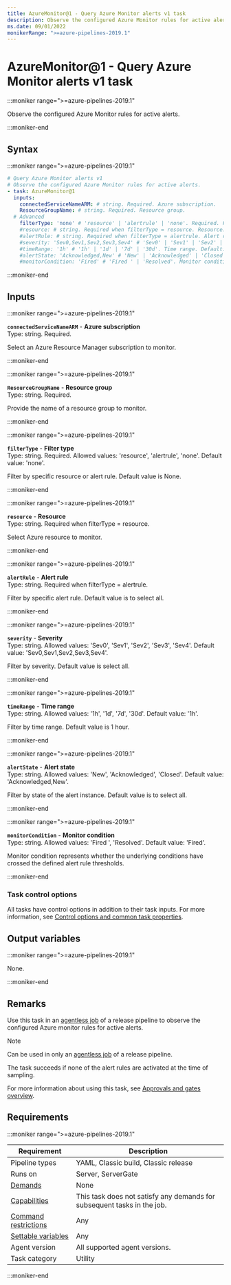 ```yaml
---
title: AzureMonitor@1 - Query Azure Monitor alerts v1 task
description: Observe the configured Azure Monitor rules for active alerts.
ms.date: 09/01/2022
monikerRange: ">=azure-pipelines-2019.1"
---
```


# AzureMonitor@1 - Query Azure Monitor alerts v1 task

<!-- :::description::: -->
:::moniker range=">=azure-pipelines-2019.1"

<!-- :::editable-content name="description"::: -->
Observe the configured Azure Monitor rules for active alerts.
<!-- :::editable-content-end::: -->

:::moniker-end
<!-- :::description-end::: -->

<!-- :::syntax::: -->
## Syntax

:::moniker range=">=azure-pipelines-2019.1"

```yaml
# Query Azure Monitor alerts v1
# Observe the configured Azure Monitor rules for active alerts.
- task: AzureMonitor@1
  inputs:
    connectedServiceNameARM: # string. Required. Azure subscription. 
    ResourceGroupName: # string. Required. Resource group. 
  # Advanced
    filterType: 'none' # 'resource' | 'alertrule' | 'none'. Required. Filter type. Default: 'none'.
    #resource: # string. Required when filterType = resource. Resource. 
    #alertRule: # string. Required when filterType = alertrule. Alert rule. 
    #severity: 'Sev0,Sev1,Sev2,Sev3,Sev4' # 'Sev0' | 'Sev1' | 'Sev2' | 'Sev3' | 'Sev4'. Severity. Default: 'Sev0,Sev1,Sev2,Sev3,Sev4'.
    #timeRange: '1h' # '1h' | '1d' | '7d' | '30d'. Time range. Default: '1h'.
    #alertState: 'Acknowledged,New' # 'New' | 'Acknowledged' | 'Closed'. Alert state. Default: 'Acknowledged,New'.
    #monitorCondition: 'Fired' # 'Fired ' | 'Resolved'. Monitor condition. Default: 'Fired'.
```

:::moniker-end
<!-- :::syntax-end::: -->

<!-- :::inputs::: -->
## Inputs

<!-- :::item name="connectedServiceNameARM"::: -->
:::moniker range=">=azure-pipelines-2019.1"

**`connectedServiceNameARM`** - **Azure subscription**<br>
Type: string. Required.<br>
<!-- :::editable-content name="helpMarkDown"::: -->
Select an Azure Resource Manager subscription to monitor.
<!-- :::editable-content-end::: -->

:::moniker-end
<!-- :::item-end::: -->
<!-- :::item name="ResourceGroupName"::: -->
:::moniker range=">=azure-pipelines-2019.1"

**`ResourceGroupName`** - **Resource group**<br>
Type: string. Required.<br>
<!-- :::editable-content name="helpMarkDown"::: -->
Provide the name of a resource group to monitor.
<!-- :::editable-content-end::: -->

:::moniker-end
<!-- :::item-end::: -->
<!-- :::item name="filterType"::: -->
:::moniker range=">=azure-pipelines-2019.1"

**`filterType`** - **Filter type**<br>
Type: string. Required. Allowed values: 'resource', 'alertrule', 'none'. Default value: 'none'.<br>
<!-- :::editable-content name="helpMarkDown"::: -->
Filter by specific resource or alert rule. Default value is None.
<!-- :::editable-content-end::: -->

:::moniker-end
<!-- :::item-end::: -->
<!-- :::item name="resource"::: -->
:::moniker range=">=azure-pipelines-2019.1"

**`resource`** - **Resource**<br>
Type: string. Required when filterType = resource.<br>
<!-- :::editable-content name="helpMarkDown"::: -->
Select Azure resource to monitor.
<!-- :::editable-content-end::: -->

:::moniker-end
<!-- :::item-end::: -->
<!-- :::item name="alertRule"::: -->
:::moniker range=">=azure-pipelines-2019.1"

**`alertRule`** - **Alert rule**<br>
Type: string. Required when filterType = alertrule.<br>
<!-- :::editable-content name="helpMarkDown"::: -->
Filter by specific alert rule. Default value is to select all.
<!-- :::editable-content-end::: -->

:::moniker-end
<!-- :::item-end::: -->
<!-- :::item name="severity"::: -->
:::moniker range=">=azure-pipelines-2019.1"

**`severity`** - **Severity**<br>
Type: string. Allowed values: 'Sev0', 'Sev1', 'Sev2', 'Sev3', 'Sev4'. Default value: 'Sev0,Sev1,Sev2,Sev3,Sev4'.<br>
<!-- :::editable-content name="helpMarkDown"::: -->
Filter by severity. Default value is select all.
<!-- :::editable-content-end::: -->

:::moniker-end
<!-- :::item-end::: -->
<!-- :::item name="timeRange"::: -->
:::moniker range=">=azure-pipelines-2019.1"

**`timeRange`** - **Time range**<br>
Type: string. Allowed values: '1h', '1d', '7d', '30d'. Default value: '1h'.<br>
<!-- :::editable-content name="helpMarkDown"::: -->
Filter by time range. Default value is 1 hour.
<!-- :::editable-content-end::: -->

:::moniker-end
<!-- :::item-end::: -->
<!-- :::item name="alertState"::: -->
:::moniker range=">=azure-pipelines-2019.1"

**`alertState`** - **Alert state**<br>
Type: string. Allowed values: 'New', 'Acknowledged', 'Closed'. Default value: 'Acknowledged,New'.<br>
<!-- :::editable-content name="helpMarkDown"::: -->
Filter by state of the alert instance. Default value is to select all.
<!-- :::editable-content-end::: -->

:::moniker-end
<!-- :::item-end::: -->
<!-- :::item name="monitorCondition"::: -->
:::moniker range=">=azure-pipelines-2019.1"

**`monitorCondition`** - **Monitor condition**<br>
Type: string. Allowed values: 'Fired ', 'Resolved'. Default value: 'Fired'.<br>
<!-- :::editable-content name="helpMarkDown"::: -->
Monitor condition represents whether the underlying conditions have crossed the defined alert rule thresholds.
<!-- :::editable-content-end::: -->

:::moniker-end
<!-- :::item-end::: -->

### Task control options

All tasks have control options in addition to their task inputs. For more information, see [Control options and common task properties](/azure/devops/pipelines/yaml-schema/steps-task#common-task-properties).
<!-- :::inputs-end::: -->

<!-- :::outputVariables::: -->
## Output variables

:::moniker range=">=azure-pipelines-2019.1"

None.

:::moniker-end
<!-- :::outputVariables-end::: -->

<!-- :::remarks::: -->
<!-- :::editable-content name="remarks"::: -->
## Remarks

Use this task in an [agentless job](/azure/devops/pipelines/process/phases#server-jobs) of a release pipeline to observe the configured Azure monitor rules for active alerts.

> [!NOTE]
> Can be used in only an [agentless job](/azure/devops/pipelines/process/phases#server-jobs) of a release pipeline.

The task succeeds if none of the alert rules are activated at the time of sampling.

For more information about using this task, see [Approvals and gates overview](/azure/devops/pipelines/release/approvals/).
<!-- :::editable-content-end::: -->
<!-- :::remarks-end::: -->

<!-- :::examples::: -->
<!-- :::editable-content name="examples"::: -->
<!-- :::editable-content-end::: -->
<!-- :::examples-end::: -->

<!-- :::properties::: -->
## Requirements

:::moniker range=">=azure-pipelines-2019.1"

| Requirement | Description |
|-------------|-------------|
| Pipeline types | YAML, Classic build, Classic release |
| Runs on | Server, ServerGate |
| [Demands](/azure/devops/pipelines/process/demands) | None |
| [Capabilities](/azure/devops/pipelines/agents/agents#capabilities) | This task does not satisfy any demands for subsequent tasks in the job. |
| [Command restrictions](/azure/devops/pipelines/security/templates#agent-logging-command-restrictions) | Any |
| [Settable variables](/azure/devops/pipelines/security/templates#agent-logging-command-restrictions) | Any |
| Agent version | All supported agent versions. |
| Task category | Utility |

:::moniker-end
<!-- :::properties-end::: -->

<!-- :::see-also::: -->
<!-- :::editable-content name="seeAlso"::: -->
<!-- :::editable-content-end::: -->
<!-- :::see-also-end::: -->